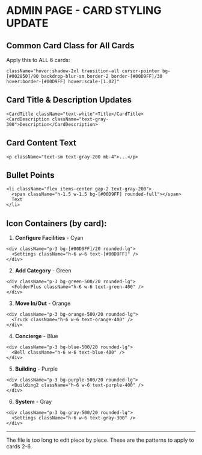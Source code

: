 # ADMIN PAGE - CARD STYLING UPDATE

## Common Card Class for All Cards

Apply this to ALL 6 cards:

```tsx
className="hover:shadow-2xl transition-all cursor-pointer bg-[#002850]/90 backdrop-blur-sm border-2 border-[#00D9FF]/30 hover:border-[#00D9FF] hover:scale-[1.02]"
```

## Card Title & Description Updates

```tsx
<CardTitle className="text-white">Title</CardTitle>
<CardDescription className="text-gray-300">Description</CardDescription>
```

## Card Content Text

```tsx
<p className="text-sm text-gray-200 mb-4">...</p>
```

## Bullet Points

```tsx
<li className="flex items-center gap-2 text-gray-200">
  <span className="h-1.5 w-1.5 bg-[#00D9FF] rounded-full"></span>
  Text
</li>
```

## Icon Containers (by card):

1. **Configure Facilities** - Cyan
```tsx
<div className="p-3 bg-[#00D9FF]/20 rounded-lg">
  <Settings className="h-6 w-6 text-[#00D9FF]" />
</div>
```

2. **Add Category** - Green
```tsx
<div className="p-3 bg-green-500/20 rounded-lg">
  <FolderPlus className="h-6 w-6 text-green-400" />
</div>
```

3. **Move In/Out** - Orange
```tsx
<div className="p-3 bg-orange-500/20 rounded-lg">
  <Truck className="h-6 w-6 text-orange-400" />
</div>
```

4. **Concierge** - Blue
```tsx
<div className="p-3 bg-blue-500/20 rounded-lg">
  <Bell className="h-6 w-6 text-blue-400" />
</div>
```

5. **Building** - Purple
```tsx
<div className="p-3 bg-purple-500/20 rounded-lg">
  <Building2 className="h-6 w-6 text-purple-400" />
</div>
```

6. **System** - Gray
```tsx
<div className="p-3 bg-gray-500/20 rounded-lg">
  <Settings className="h-6 w-6 text-gray-300" />
</div>
```

---

The file is too long to edit piece by piece. These are the patterns to apply to cards 2-6.
